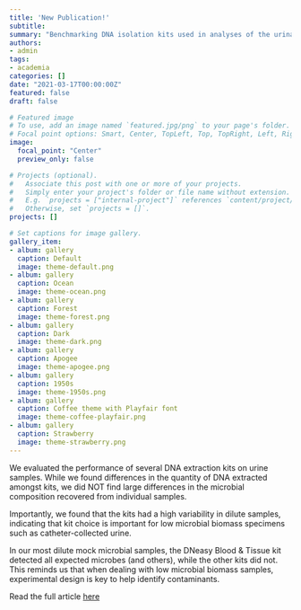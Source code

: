 ```yaml
---
title: 'New Publication!'
subtitle: 
summary: "Benchmarking DNA isolation kits used in analyses of the urinary microbiome"
authors:
- admin
tags:
- academia
categories: []
date: "2021-03-17T00:00:00Z"
featured: false
draft: false

# Featured image
# To use, add an image named `featured.jpg/png` to your page's folder.
# Focal point options: Smart, Center, TopLeft, Top, TopRight, Left, Right, BottomLeft, Bottom, BottomRight
image:
  focal_point: "Center"
  preview_only: false

# Projects (optional).
#   Associate this post with one or more of your projects.
#   Simply enter your project's folder or file name without extension.
#   E.g. `projects = ["internal-project"]` references `content/project/deep-learning/index.md`.
#   Otherwise, set `projects = []`.
projects: []

# Set captions for image gallery.
gallery_item:
- album: gallery
  caption: Default
  image: theme-default.png
- album: gallery
  caption: Ocean
  image: theme-ocean.png
- album: gallery
  caption: Forest
  image: theme-forest.png
- album: gallery
  caption: Dark
  image: theme-dark.png
- album: gallery
  caption: Apogee
  image: theme-apogee.png
- album: gallery
  caption: 1950s
  image: theme-1950s.png
- album: gallery
  caption: Coffee theme with Playfair font
  image: theme-coffee-playfair.png
- album: gallery
  caption: Strawberry
  image: theme-strawberry.png
---
```


We evaluated the performance of several DNA extraction kits on urine samples. While we found differences in the quantity of DNA extracted amongst kits, we did NOT find large differences in the microbial composition recovered from individual samples.

Importantly, we found that the kits had a high variability in dilute samples, indicating that kit choice is important for low microbial biomass specimens such as catheter-collected urine.

In our most dilute mock microbial samples, the DNeasy Blood & Tissue kit detected all expected microbes (and others), while the other kits did not. This reminds us that when dealing with low microbial biomass samples, experimental design is key to help identify contaminants.

Read the full article [here](https://www.nature.com/articles/s41598-021-85482-1#disqus_thread)
